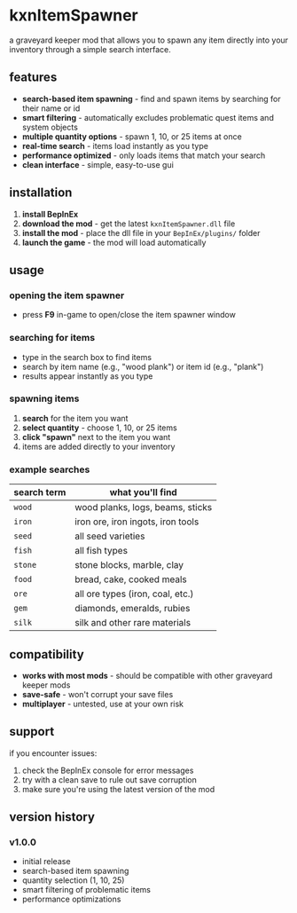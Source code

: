 # kxnItemSpawner

a graveyard keeper mod that allows you to spawn any item directly into your inventory through a simple search interface.

## features

- **search-based item spawning** - find and spawn items by searching for their name or id
- **smart filtering** - automatically excludes problematic quest items and system objects
- **multiple quantity options** - spawn 1, 10, or 25 items at once
- **real-time search** - items load instantly as you type
- **performance optimized** - only loads items that match your search
- **clean interface** - simple, easy-to-use gui

## installation

1. **install BepInEx**
2. **download the mod** - get the latest `kxnItemSpawner.dll` file
3. **install the mod** - place the dll file in your `BepInEx/plugins/` folder
4. **launch the game** - the mod will load automatically

## usage

### opening the item spawner
- press **F9** in-game to open/close the item spawner window

### searching for items
- type in the search box to find items
- search by item name (e.g., "wood plank") or item id (e.g., "plank")
- results appear instantly as you type

### spawning items
1. **search** for the item you want
2. **select quantity** - choose 1, 10, or 25 items
3. **click "spawn"** next to the item you want
4. items are added directly to your inventory

### example searches

| search term | what you'll find |
|-------------|------------------|
| `wood` | wood planks, logs, beams, sticks |
| `iron` | iron ore, iron ingots, iron tools |
| `seed` | all seed varieties |
| `fish` | all fish types |
| `stone` | stone blocks, marble, clay |
| `food` | bread, cake, cooked meals |
| `ore` | all ore types (iron, coal, etc.) |
| `gem` | diamonds, emeralds, rubies |
| `silk` | silk and other rare materials |

## compatibility

- **works with most mods** - should be compatible with other graveyard keeper mods
- **save-safe** - won't corrupt your save files
- **multiplayer** - untested, use at your own risk

## support

if you encounter issues:
1. check the BepInEx console for error messages
2. try with a clean save to rule out save corruption
3. make sure you're using the latest version of the mod

## version history

### v1.0.0
- initial release
- search-based item spawning
- quantity selection (1, 10, 25)
- smart filtering of problematic items
- performance optimizations
